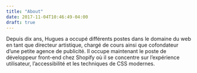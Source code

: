 ```yaml
---
title: "About"
date: 2017-11-04T10:46:49-04:00
draft: true
---
```


Depuis dix ans, Hugues a occupé différents postes dans le domaine du web en tant que directeur artistique, chargé de cours ainsi que cofondateur d’une petite agence de publicité. Il occupe maintenant le poste de développeur front-end chez Shopify où il se concentre sur l’expérience utilisateur, l’accessibilité et les techniques de CSS modernes.
